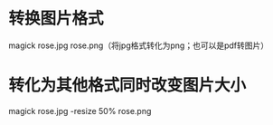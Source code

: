 # 转换图片格式
magick rose.jpg rose.png（将jpg格式转化为png；也可以是pdf转图片）  
# 转化为其他格式同时改变图片大小
magick rose.jpg -resize 50% rose.png  
